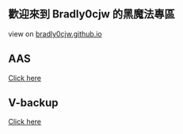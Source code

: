 ## 歡迎來到 Bradly0cjw 的黑魔法專區

view on [bradly0cjw.github.io](https://bradly0cjw.github.io)

## AAS

[Click here](https://github.com/linbei9487/AAS)

## V-backup

[Click here](https://github.com/linbei9487/V-backup)
